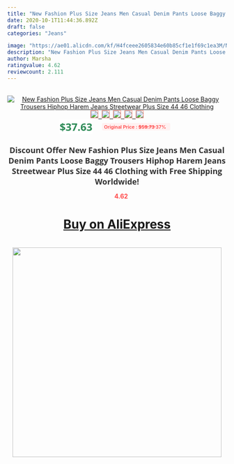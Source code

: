 ```yaml
---
title: "New Fashion Plus Size Jeans Men Casual Denim Pants Loose Baggy Trousers Hiphop Harem Jeans Streetwear Plus Size 44 46 Clothing"
date: 2020-10-1T11:44:36.892Z
draft: false
categories: "Jeans"

image: "https://ae01.alicdn.com/kf/H4fceee2605834e60b85cf1e1f69c1ea3M/New-Fashion-Plus-Size-Jeans-Men-Casual-Denim-Pants-Loose-Baggy-Trousers-Hiphop-Harem-Jeans-Streetwear.jpg"
description: "New Fashion Plus Size Jeans Men Casual Denim Pants Loose Baggy Trousers Hiphop Harem Jeans Streetwear Plus Size 44 46 Clothing"
author: Marsha
ratingvalue: 4.62
reviewcount: 2.111
---
```

<br>
<div style="text-align: center;">
<a href="https://s.click.aliexpress.com/e/_AsFBsh" target="_blank" rel="nofollow noopener noreferrer"><img alt="New Fashion Plus Size Jeans Men Casual Denim Pants Loose Baggy Trousers Hiphop Harem Jeans Streetwear Plus Size 44 46 Clothing" class="magnifier-image" src="https://ae01.alicdn.com/kf/H4fceee2605834e60b85cf1e1f69c1ea3M/New-Fashion-Plus-Size-Jeans-Men-Casual-Denim-Pants-Loose-Baggy-Trousers-Hiphop-Harem-Jeans-Streetwear.jpg_640x640.jpg">
<br>
<img style="border:1px solid salmon" src="https://ae01.alicdn.com/kf/H4fceee2605834e60b85cf1e1f69c1ea3M/New-Fashion-Plus-Size-Jeans-Men-Casual-Denim-Pants-Loose-Baggy-Trousers-Hiphop-Harem-Jeans-Streetwear.jpg_120x120.jpg">&nbsp;&nbsp;<img style="border:1px solid salmon" src="https://ae01.alicdn.com/kf/H98fb1081b0c34ccf99d049aed5e98e32e/New-Fashion-Plus-Size-Jeans-Men-Casual-Denim-Pants-Loose-Baggy-Trousers-Hiphop-Harem-Jeans-Streetwear.jpg_120x120.jpg">&nbsp;&nbsp;<img style="border:1px solid salmon" src="https://ae01.alicdn.com/kf/H768cbd9676b4450fbf6018d061779e21E/New-Fashion-Plus-Size-Jeans-Men-Casual-Denim-Pants-Loose-Baggy-Trousers-Hiphop-Harem-Jeans-Streetwear.jpg_120x120.jpg">&nbsp;&nbsp;<img style="border:1px solid salmon" src="https://ae01.alicdn.com/kf/Hcf874204ca3c4e53bbeda8bfb822b5bf2/New-Fashion-Plus-Size-Jeans-Men-Casual-Denim-Pants-Loose-Baggy-Trousers-Hiphop-Harem-Jeans-Streetwear.jpg_120x120.jpg">&nbsp;&nbsp;<img style="border:1px solid salmon" src="https://ae01.alicdn.com/kf/Hfdf169c841ef4908bca9ed8eece69efaI/New-Fashion-Plus-Size-Jeans-Men-Casual-Denim-Pants-Loose-Baggy-Trousers-Hiphop-Harem-Jeans-Streetwear.jpg_120x120.jpg"></a></div><br0>
<div style="text-align: center;"><span style="background-color: white; border: 0px; box-sizing: border-box; color: seagreen; display: inline-block; font-family: &quot;open sans&quot; , &quot;arial&quot; , &quot;helvetica&quot; , sans-serif , &quot;heiti&quot;; font-size: 24px; font-stretch: inherit; font-weight: 700; line-height: inherit; margin: 0px 10px 0px 0px; padding: 0px; vertical-align: middle;">$37.63 </span>
<span style="background: rgb(255 , 241 , 241); border-radius: 3px; border: 0px; box-sizing: border-box; color: #ff4747; display: inline-block; font-family: inherit; font-size: 12px; font-stretch: inherit; font-style: inherit; font-variant: inherit; font-weight: 600; line-height: inherit; margin: 0px; padding: 2px 5px; transform: scale(0.9); vertical-align: middle;">Original Price : <b style="text-decoration: line-through;">$59.73 </b> 37%&nbsp;&nbsp;</span></div>
<h1 style="color: #333333; display: inline-block; font-family: &quot;open sans&quot; , &quot;arial&quot; , &quot;helvetica&quot; , sans-serif , &quot;heiti&quot;; font-size: 18px; font-stretch: inherit; font-weight: 700; text-align: center;">Discount Offer New Fashion Plus Size Jeans Men Casual Denim Pants Loose Baggy Trousers Hiphop Harem Jeans Streetwear Plus Size 44 46 Clothing with Free Shipping Worldwide!</h1>
<div style="color: #ff4747; text-align: center;">
<img src="https://4.bp.blogspot.com/-M0ZcTcb-5uY/XleCXlxnR4I/AAAAAAAAAEc/OrjgMkXV1oMQFaCRZj5HQwOCBcu3w1FegCPcBGAYYCw/s1600/star.png" style="height: 15px;">&nbsp;<b>4.62</b></div>
<div class="button_cont" align="center"><a class="buynow_a" href="https://s.click.aliexpress.com/e/_AsFBsh" target="_blank" rel="nofollow noopener noreferrer"><H1>Buy on AliExpress</H1></a></div><br>
<div class="separator" style="clear: both; text-align: center;">
<img src="https://lh3.googleusercontent.com/-pTy5HemUv9M/XlePHvY0dAI/AAAAAAAAAE4/0nX5iRUoIWY8eMW9Dpxeirr157OZliDIgCLcBGAsYHQ/s1600/badge.gif" width="480">
</div>
